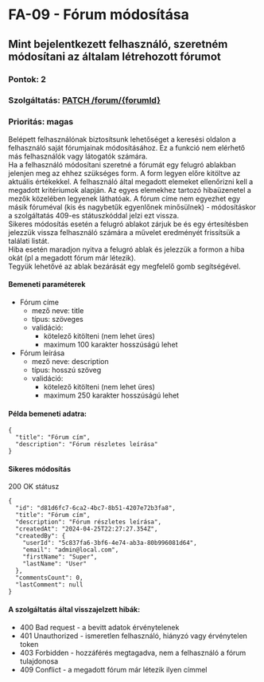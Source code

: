 # FA-09 - Fórum módosítása

## Mint bejelentkezett felhasználó, szeretném módosítani az általam létrehozott fórumot

### Pontok: 2
### Szolgáltatás: [PATCH /forum/{forumId}](http://localhost:5000/api-doc#/Forum/ForumController_updateForum)
### Prioritás: magas

Belépett felhasználónak biztosítsunk lehetőséget a keresési oldalon a felhasználó saját fórumjainak módosításához. Ez a funkció nem elérhető más felhasználók vagy látogatók számára.    
Ha a felhasználó módosítani szeretné a fórumát egy felugró ablakban jelenjen meg az ehhez szükséges form. A form legyen előre kitöltve az aktuális értékekkel. A felhasználó által megadott elemeket ellenőrizni kell a megadott kritériumok alapján. Az egyes elemekhez tartozó hibaüzenetel a mezők közelében legyenek láthatóak. A fórum címe nem egyezhet egy másik fóruméval (kis és nagybetűk egyenlőnek minősülnek) - módosításkor a szolgáltatás 409-es státuszkóddal jelzi ezt vissza.  
Sikeres módosítás esetén a felugró ablakot zárjuk be és egy értesítésben jelezzük vissza felhasználó számára a művelet eredményét frissítsük a találati listát.  
Hiba esetén maradjon nyitva a felugró ablak és jelezzük a formon a hiba okát (pl a megadott fórum már létezik).  
Tegyük lehetővé az ablak bezárását egy megfelelő gomb segítségével.

#### Bemeneti paraméterek
- Fórum címe
  - mező neve: title
  - típus: szöveges
  - validáció:
    - kötelező kitölteni (nem lehet üres)
    - maximum 100 karakter hosszúságú lehet
- Fórum leírása
  - mező neve: description
  - típus: hosszú szöveg
  - validáció:
    - kötelező kitölteni (nem lehet üres)
    - maximum 250 karakter hosszúságú lehet

#### Példa bemeneti adatra:
```
{
  "title": "Fórum cím",
  "description": "Fórum részletes leírása"
}
```

#### Sikeres módosítás
200 OK státusz
```
{
  "id": "d81d6fc7-6ca2-4bc7-8b51-4207e72b3fa8",
  "title": "Fórum cím",
  "description": "Fórum részletes leírása",
  "createdAt": "2024-04-25T22:27:27.354Z",
  "createdBy": {
    "userId": "5c837fa6-3bf6-4e74-ab3a-80b996081d64",
    "email": "admin@local.com",
    "firstName": "Super",
    "lastName": "User"
  },
  "commentsCount": 0,
  "lastComment": null
}
```

#### A szolgáltatás által visszajelzett hibák:
- 400 Bad request - a bevitt adatok érvénytelenek
- 401 Unauthorized - ismeretlen felhasználó, hiányzó vagy érvénytelen token
- 403 Forbidden - hozzáférés megtagadva, nem a felhasználó a fórum tulajdonosa
- 409 Conflict - a megadott fórum már létezik ilyen címmel